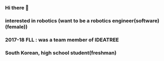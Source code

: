 ### Hi there 👋
### interested in robotics (want to be a robotics engineer(software)(female))
### 2017-18 FLL : was a team member of IDEATREE
### South Korean, high school student(freshman)
<!--
**kelly62/kelly62** is a ✨ _special_ ✨ repository because its `README.md` (this file) appears on your GitHub profile.

Here are some ideas to get you started:

- 🔭 I’m currently working on ...
- 🌱 I’m currently learning ...
- 👯 I’m looking to collaborate on ...
- 🤔 I’m looking for help with ...
- 💬 Ask me about ...
- 📫 How to reach me: ...
- 😄 Pronouns: ...
- ⚡ Fun fact: ...
-->
